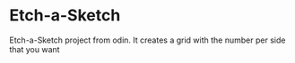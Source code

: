 # Etch-a-Sketch
Etch-a-Sketch project from odin. It creates a grid with the number per side that you want
